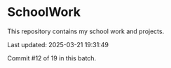 # SchoolWork

This repository contains my school work and projects.

Last updated: 2025-03-21 19:31:49

Commit #12 of 19 in this batch.